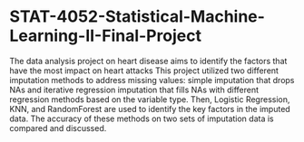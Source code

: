 # STAT-4052-Statistical-Machine-Learning-II-Final-Project
The data analysis project on heart disease aims to identify the factors that have the  most impact on heart attacks
This project utilized two different imputation methods to address missing values: simple imputation that drops NAs and iterative regression imputation that fills NAs with different regression methods based on the variable type.
Then, Logistic Regression, KNN, and RandomForest are used to identify the key factors in the imputed data. The accuracy of these methods on two sets of imputation data is compared and discussed.
